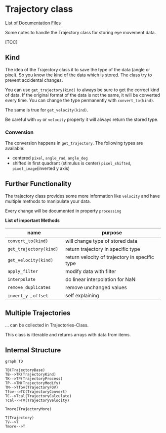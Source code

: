 # Trajectory class
[List of Documentation Files](menu.md)

Some notes to handle the Trajectory class for storing eye movement data.

[TOC]

## Kind

The idea of the Trajectory class it to save the type of the data (angle or pixel). So you know the kind of the data which is stored.
The class try to prevent accidental changes.

You can use ```get_trajectory(kind)``` to always be sure to get the correct kind of data.
If the original format of the data is not the same, it will be converted every time.
You can change the type permanently with `convert_to(kind)`.

The same is true for ```get_velocity(kind)```.

Be careful with ```xy``` or ```velocity``` property it will always return the stored type.

### Conversion

The conversion happens in `get_trajectory`.
The following types are available:

- centered
  `pixel`, `angle_rad`, `angle_deg`
- shifted in first quadrant (stimulus is center)
  `pixel_shifted`,  `pixel_image`(inverted y axis)

## Further Functionality

The trajectory class provides some more information like ```velocity``` and have multiple methods to manipulate your data.

Every change will be documented in property ```processing```

**List of important Methods**

| name | purpose |
| --- | --- |
|  ```convert_to(kind) ``` | will change type of stored data |
|  ```get_trajectory(kind) ``` | return trajectory in specific type |
|  ```get_velocity(kind) ``` |  return velocity of trajectory in specific type |
|  ```apply_filter ``` | modify data with filter |
|  ```interpolate ``` | do linear interpolation for NaN |
|  ```remove_duplicates ``` | remove unchanged values |
|  ```invert_y ```,  ```offset ```| self explaining |

## Multiple Trajectories
... can be collected in Trajectories-Class.

This class is itterable and returns arrays with data from items.

## Internal Structure

```mermaid
graph TD

TB(TrajectoryBase)
TB-->TK(TrajectoryKind)
TK-->TP(TrajectoryProcess)
TP-->TM(TrajectoryModify)
TM-->Tfov(TrajectoryFOV)
Tfov-->TC(TrajectoryConvert)
TC-->Tcal(TrajectoryCalculate)
Tcal-->TV(TrajectoryVelocity)

Tmore(TrajectoryMore)

T(Trajectory)
TV-->T
Tmore-->T
```
